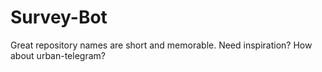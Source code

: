 # Survey-Bot
Great repository names are short and memorable. Need inspiration? How about urban-telegram?
